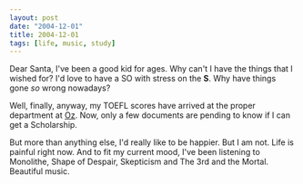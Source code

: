```yaml
---
layout: post
date: "2004-12-01"
title: 2004-12-01
tags: [life, music, study]
---
```

Dear Santa, I've been a good kid for ages. Why can't I have the
things that I wished for? I'd love to have a SO with stress on the
**S**. Why have things gone *so* wrong nowadays?

Well, finally, anyway, my TOEFL scores have arrived at the proper
department at [Oz](http://www.newcastle.edu.au/). Now, only a few
documents are pending to know if I can get a Scholarship.

But more than anything else, I'd really like to be happier. But I
am not. Life is painful right now. And to fit my current mood, I've
been listening to Monolithe, Shape of Despair, Skepticism and The
3rd and the Mortal. Beautiful music.

